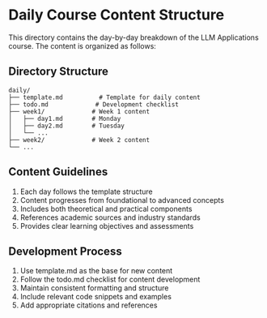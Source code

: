 # Daily Course Content Structure

This directory contains the day-by-day breakdown of the LLM Applications course. The content is organized as follows:

## Directory Structure
```
daily/
├── template.md          # Template for daily content
├── todo.md             # Development checklist
├── week1/             # Week 1 content
│   ├── day1.md        # Monday
│   ├── day2.md        # Tuesday
│   └── ...
├── week2/             # Week 2 content
└── ...
```

## Content Guidelines
1. Each day follows the template structure
2. Content progresses from foundational to advanced concepts
3. Includes both theoretical and practical components
4. References academic sources and industry standards
5. Provides clear learning objectives and assessments

## Development Process
1. Use template.md as the base for new content
2. Follow the todo.md checklist for content development
3. Maintain consistent formatting and structure
4. Include relevant code snippets and examples
5. Add appropriate citations and references
